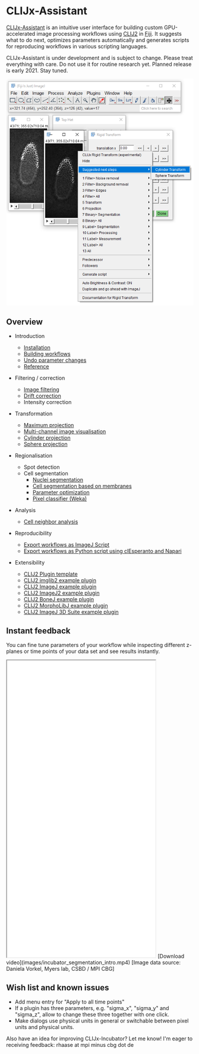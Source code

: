 # CLIJx-Assistant
[CLIJx-Assistant](https://clij.github.io/assistant) is an intuitive user interface for building custom GPU-accelerated image processing workflows using [CLIJ2](https://clij.github.io) in [Fiji](https://fiji.sc). 
It suggests what to do next, optimizes parameters automatically and generates scripts for reproducing workflows in various scripting languages.

CLIJx-Assistant is under development and is subject to change. 
Please treat everything with care.
Do not use it for routine research yet. 
Planned release is early 2021. 
Stay tuned.

![Image](images/suggestions.png)


## Overview
* Introduction
  * [Installation](https://clij.github.io/incubator/installation)
  * [Building workflows](https://clij.github.io/incubator/getting_started)
  * [Undo parameter changes](https://clij.github.io/incubator/undo)
  * [Reference](https://clij.github.io/incubator/reference)

* Filtering / correction
  * [Image filtering](https://clij.github.io/incubator/filtering)
  * [Drift correction](https://clij.github.io/incubator/drift_correction)
  * Intensity correction

* Transformation
  * [Maximum projection](https://clij.github.io/incubator/intensity_projection)
  * [Multi-channel image visualisation](https://clij.github.io/incubator/multi_channel_support)
  * [Cylinder projection](https://clij.github.io/incubator/cylinder_projection)
  * [Sphere projection](https://clij.github.io/incubator/sphere_projection)

* Regionalisation
  * Spot detection
  * Cell segmentation
    * [Nuclei segmentation](https://clij.github.io/incubator/segmentation_nuclei)
    * [Cell segmentation based on membranes](https://clij.github.io/incubator/segmentation_cells)
    * [Parameter optimization](https://clij.github.io/incubator/parameter_optimization)
    * [Pixel classifier (Weka)](https://clij.github.io/incubator/clijx_weka_pixel_classifier)

* Analysis
  * [Cell neighbor analysis](https://clij.github.io/incubator/neighbor_analysis_generated)

* Reproducibility
  * [Export workflows as ImageJ Script](https://clij.github.io/incubator/macro_export)
  * [Export workflows as Python script using clEsperanto and Napari](https://clij.github.io/incubator/te_oki_export)

* Extensibility
  * [CLIJ2 Plugin template](https://github.com/clij/clij2-plugin-template)
  * [CLIJ2 imglib2 example plugin](https://github.com/clij/clijx-assistant-imglib2)
  * [CLIJ2 ImageJ example plugin](https://github.com/clij/clijx-assistant-imagej)
  * [CLIJ2 ImageJ2 example plugin](https://github.com/clij/clijx-assistant-imagej2)
  * [CLIJ2 BoneJ example plugin](https://github.com/clij/clijx-assistant-bonej)
  * [CLIJ2 MorphoLibJ example plugin](https://github.com/clij/clijx-assistant-morpholibj)
  * [CLIJ2 ImageJ 3D Suite example plugin](https://github.com/clij/clijx-assistant-imagej3dsuite)


## Instant feedback
You can fine tune parameters of your workflow while inspecting different z-planes or time points of your data set and see results instantly.
<iframe src="images/incubator_segmentation_intro.mp4" width="400" height="800"></iframe>
[Download video](images/incubator_segmentation_intro.mp4) [Image data source: Daniela Vorkel, Myers lab, CSBD / MPI CBG]




## Wish list and known issues
* Add menu entry for "Apply to all time points"
* If a plugin has three parameters, e.g. "sigma_x", "sigma_y" and "sigma_z", allow to change these three together with one click.
* Make dialogs use physical units in general or switchable between pixel units and physical units.

Also have an idea for improving CLIJx-Incubator? Let me know! I'm eager to receiving feedback: rhaase at mpi minus cbg dot de



